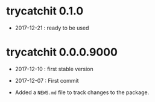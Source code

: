 # trycatchit 0.1.0

* 2017-12-21 : ready to be used 

# trycatchit 0.0.0.9000

* 2017-12-10 : first stable version

* 2017-12-07 : First commit 

* Added a `NEWS.md` file to track changes to the package.



